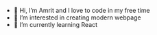 - 👋 Hi, I’m Amrit and I love to code in my free time
- 👀 I’m interested in creating modern webpage
- 🌱 I’m currently learning React
